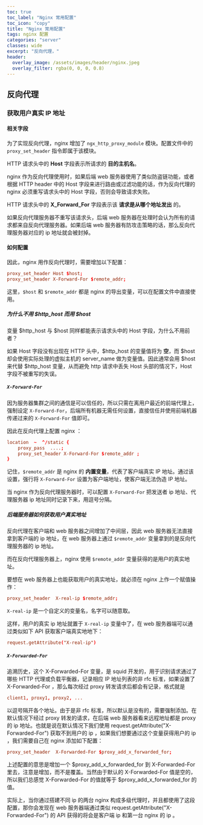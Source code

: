 ```yaml
---
toc: true
toc_label: "Nginx 常用配置"
toc_icon: "copy"
title: "Nginx 常用配置"
tags: nginx 配置
categories: "server"
classes: wide
excerpt: "反向代理，"
header:
  overlay_image: /assets/images/header/nginx.jpeg
  overlay_filter: rgba(0, 0, 0, 0.8)
---
```



## 反向代理


### 获取用户真实 IP  地址



#### 相关字段

为了实现反向代理，nginx 增加了 `ngx_http_proxy_module` 模块。配置文件中的 `proxy_set_header` 指令即属于该模块。  

HTTP 请求头中的 **Host** 字段表示所请求的 **目的主机名**。

nginx 作为反向代理使用时，如果后端 web 服务器使用了类似防盗链功能，或者根据 HTTP header 中的 Host 字段来进行路由或过滤功能的话，作为反向代理的 nginx 必须重写请求头中的 Host 字段，否则会导致请求失败。

HTTP 请求头中的 **X_Forward_For** 字段表示该 **请求是从哪个地址发出** 的。

如果反向代理服务器不重写该请求头，后端 web 服务器在处理时会认为所有的请求都来自反向代理服务器。如果后端 web 服务器有防攻击策略的话，那么反向代理服务器对应的 ip 地址就会被封掉。



#### 如何配置

因此，nginx 用作反向代理时，需要增加以下配置：

```conf
proxy_set_header Host $host;
proxy_set_header X-Forward-For $remote_addr;
```

这里，`$host` 和 `$remote_addr` 都是 nginx 的导出变量，可以在配置文件中直接使用。


##### 为什么不用 $http_host 而用 $host

变量 $http_host 与 $host 同样都能表示请求头中的 Host 字段，为什么不用前者？

如果 Host 字段没有出现在 HTTP 头中，$http_host 的变量值将为 **空**，而 $host 却会使用实际处理的虚拟主机的 server_name 做为变量值。因此通常会用 $host 来代替 $http_host 变量，从而避免 http 请求中丢失 Host 头部的情况下，Host 字段不被重写的失误。


##### `X-Forward-For`

因为服务器集群之间的通信是可以信任的，所以只需在离用户最近的前端代理上，强制设定 `X-Forward-For`，后端所有机器无需任何设置，直接信任并使用前端机器传递过来的 `X-Forward-For` 值即可。

因此在反向代理上配置 nginx ：

```conf
location  ~  ^/static {
    proxy_pass  ....;
    proxy_set_header X-Forward-For $remote_addr ;
}
```

记住，`$remote_addr` 是 nginx 的 **内置变量**，代表了客户端真实 IP 地址。通过该设置，强行将 `X-Forward-For` 设置为客户端地址，使客户端无法伪造 IP 地址。

当 nginx 作为反向代理服务器时，可以配置 `X-Forward-For` 把发送者 ip 地址、代理服务器 ip 地址同时记录下来，用逗号分隔。


##### 后端服务器如何获取用户真实地址

反向代理在客户端和 web 服务器之间增加了中间层，因此 web 服务器无法直接拿到客户端的 ip 地址，在 web 服务器上通过 `$remote_addr` 变量拿到的是反向代理服务器的 ip 地址。

而在反向代理服务器上，nginx 使用 `$remote_addr` 变量获得的是用户的真实地址。

要想在 web 服务器上也能获取用户的真实地址，就必须在 nginx 上作一个赋值操作：

```conf
proxy_set_header  X-real-ip $remote_addr;
```

`X-real-ip` 是一个自定义的变量名，名字可以随意取。

这样，用户的真实 ip 地址就置于 `X-real-ip` 变量中了，在 web 服务器端可以通过类似如下 API 获取客户端真实地地下：

```conf
request.getAttribute("X-real-ip")
```

##### `X-Forwarded-For` 

追溯历史，这个 X-Forwarded-For 变量，是 squid 开发的，用于识别请求通过了哪些 HTTP 代理或负载平衡器，记录相应 IP 地址列表的非 rfc 标准，如果设置了 X-Forwarded-For ，那么每次经过 proxy 转发请求后都会有记录，格式就是

```conf
client1, proxy1, proxy2, ...
```

以逗号隔开各个地址。由于是非 rfc 标准，所以默认是没有的，需要强制添加。在默认情况下经过 proxy 转发的请求，在后端 web 服务器看来远程地址都是 proxy 的 ip 地址。也就是说在默认情况下我们使用 request.getAttribute("X-Forwarded-For") 获取不到用户的 ip ，如果我们想要通过这个变量获得用户的 ip ，我们需要自己在 nginx 添加如下配置：

```conf
proxy_set_header  X-Forwarded-For $proxy_add_x_forwarded_for;
```

上述配置的意思是增加一个 $proxy_add_x_forwarded_for 到 X-Forwarded-For 里去，注意是增加，而不是覆盖。当然由于默认的 X-Forwarded-For 值是空的，所以我们总感觉 X-Forwarded-For 的值就等于 $proxy_add_x_forwarded_for 的值。

实际上，当你通过搭建不同 ip 的两台 nginx 构成多级代理时，并且都使用了这段配置，那你会发现在 web 服务器端通过类似 request.getAttribute("X-Forwarded-For") 的 API 获得的将会是客户端 ip 和第一台 nginx 的 ip 。
